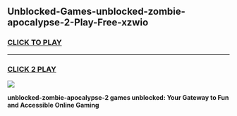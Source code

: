 
## Unblocked-Games-unblocked-zombie-apocalypse-2-Play-Free-xzwio
<h3>
<a href="https://premium76.site?title=unblocked-zombie-apocalypse-2&ref=23A">CLICK TO PLAY</a></h3>
<hr>

<h3>
<a href="https://premium76.site?title=unblocked-zombie-apocalypse-2&ref=23A">CLICK 2 PLAY</a>
  
</h3>

<a href="https://premium76.site?title=unblocked-zombie-apocalypse-2&ref=23A"><img src="https://clearcache.store/games.png"></a>


**unblocked-zombie-apocalypse-2 games unblocked: Your Gateway to Fun and Accessible Online Gaming**
